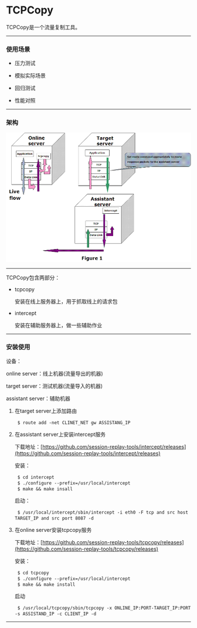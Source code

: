 # TCPCopy

TCPCopy是一个流量复制工具。

***

### 使用场景

* 压力测试

* 模拟实际场景

* 回归测试

* 性能对照

***

### 架构

![架构](tcpcopy-arch.gif)

***
TCPCopy包含两部分：

* tcpcopy

	安装在线上服务器上，用于抓取线上的请求包

* intercept

	安装在辅助服务器上，做一些辅助作业


***

### 安装使用

设备：

online server：线上机器(流量导出的机器)

target server：测试机器(流量导入的机器)

assistant server：辅助机器

1. 在target server上添加路由

		$ route add -net CLINET_NET gw ASSISTANG_IP

2. 在assistant server上安装intercept服务

	下载地址：[https://github.com/session-replay-tools/intercept/releases](https://github.com/session-replay-tools/intercept/releases)

	安装：

		$ cd intercept
		$ ./configure --prefix=/usr/local/intercept
		$ make && make insall
		
	启动：

		$ /usr/local/intercept/sbin/intercept -i eth0 -F tcp and src host TARGET_IP and src port 8087 -d

3. 在online server安装tcpcopy服务

	下载地址：[https://github.com/session-replay-tools/tcpcopy/releases](https://github.com/session-replay-tools/tcpcopy/releases)

	安装：

		$ cd tcpcopy
		$ ./configure --prefix=/usr/local/intercept
		$ make && make install

	启动

		$ /usr/local/tcpcopy/sbin/tcpcopy -x ONLINE_IP:PORT-TARGET_IP:PORT -s ASSISTAND_IP -c CLIENT_IP -d

***
